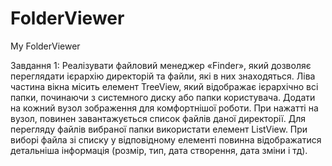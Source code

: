 # FolderViewer
My FolderViewer

Завдання 1:
Реалізувати файловий менеджер «Finder», який дозволяє переглядати ієрархію
директорій та файли, які в них знаходяться.
Ліва частина вікна місить елемент TreeView, який відображає ієрархічно всі папки,
починаючи з системного диску або папки користувача. Додати на кожний вузол
зображення для комфортнішої роботи.
При нажатті на вузол, повинен завантажується список файлів даної директорії.
Для перегляду файлів вибраної папки використати елемент ListView.
При виборі файла зі списку у відповідному елементі повинна відображатися
детальніша інформація (розмір, тип, дата створення, дата зміни і тд).
